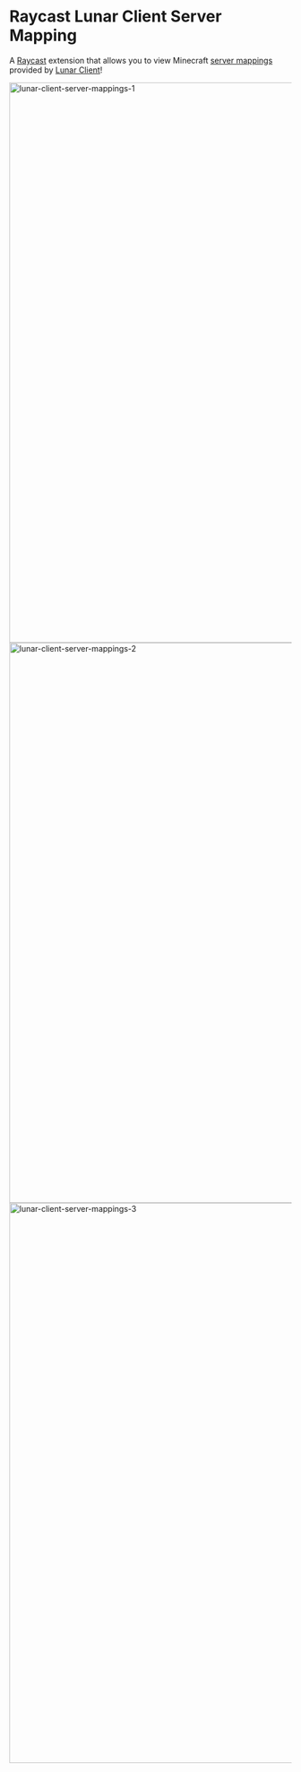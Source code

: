 # Raycast Lunar Client Server Mapping

A [Raycast](https://www.raycast.com/) extension that allows you to view Minecraft [server mappings](https://servermappings.lunarclientcdn.com/servers.json) provided by [Lunar Client](https://www.lunarclient.com/)!


<img width="1000" alt="lunar-client-server-mappings-1" src="https://github.com/user-attachments/assets/16952dc0-4e31-4803-8f47-951f14a03357">
<img width="1000" alt="lunar-client-server-mappings-2" src="https://github.com/user-attachments/assets/2e2caad8-8e5e-4bd3-9c98-8752bba8e888">
<img width="1000" alt="lunar-client-server-mappings-3" src="https://github.com/user-attachments/assets/a6d6f139-2944-49c4-b1b9-9f8c116b6567">
